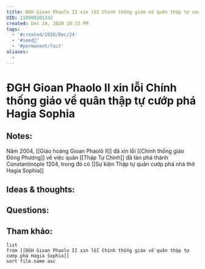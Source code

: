 ```yaml
---
title: ĐGH Gioan Phaolo II xin lỗi Chính thống giáo về quân thập tự cướp phá Hagia Sophia
UID: 210908201342
created: Dec 24, 2020 10:33 PM
tags:
  - '#created/2020/Dec/24'
  - '#seed🥜'
  - '#permanent/fact'
aliases:
  - 
---
```

# ĐGH Gioan Phaolo II xin lỗi Chính thống giáo về quân thập tự cướp phá Hagia Sophia

## Notes:
Năm 2004, [[Giáo hoàng Gioan Phaolô II]]  đã xin lỗi [[Chính thống giáo Đông Phương]] về việc quân [[Thập Tự Chinh]] đã tàn phá thành Constantinople 1204, trong đó có [[Sự kiện Thập tự quân cướp phá nhà thờ Hagia Sophia]]

## Ideas & thoughts:

## Questions:


## Tham khảo:
```dataview
list
from [[ĐGH Gioan Phaolo II xin lỗi Chính thống giáo về quân thập tự cướp phá Hagia Sophia]]
sort file.name asc
```


